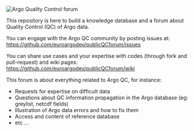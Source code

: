 ![Argo Quality Control forum](https://github.com/euroargodev/publicQCforum/raw/master/publicQCforum.jpeg)

This repository is here to build a knowledge database and a forum about Quality Control (QC) of Argo data.

You can engage with the Argo QC community by posting issues at:  
https://github.com/euroargodev/publicQCforum/issues

You can share use cases and your expertise with codes (through fork and pull-request) and wiki pages:
https://github.com/euroargodev/publicQCforum/wiki

This forum is about everything related to Argo QC, for instance:
- Requests for expertise on difficult data
- Questions about QC information propagation in the Argo database (eg: greylist, netcdf fields)
- Illustration of Argo data errors and how to fix them
- Access and content of reference database
- etc ...
